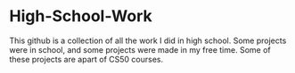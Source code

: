 # High-School-Work

This github is a collection of all the work I did in high school. Some projects were in school, and some projects were made in my free time. Some of these projects are apart of CS50 courses.
